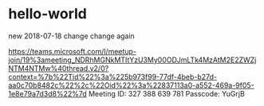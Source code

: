 # hello-world
new
2018-07-18 change
change again


<https://teams.microsoft.com/l/meetup-join/19%3ameeting_NDRhMGNkMTItYzU3My00ODJmLTk4MzAtM2E2ZWZjNTM4NTMw%40thread.v2/0?context=%7b%22Tid%22%3a%225b973f99-77df-4beb-b27d-aa0c70b8482c%22%2c%22Oid%22%3a%22837113a0-a552-469a-9f05-1e8e79a7d3d8%22%7d>
Meeting ID: 327 388 639 781
Passcode: YuGrjB
